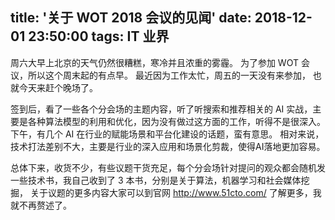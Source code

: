 title: '关于 WOT 2018 会议的见闻'
date: 2018-12-01 23:50:00
tags: IT 业界
---

周六大早上北京的天气仍然很糟糕，寒冷并且浓重的雾霾。 为了参加 WOT 会议，所以这个周末起的有点早。 最近因为工作太忙，周五的一天没有来参加，
也就今天来赶个晚场了。

签到后，看了一些各个分会场的主题内容，听了听搜索和推荐相关的 AI 实战，主要是各种算法模型的利用和优化，因为没有做过这方面的工作，听得不是很深入。 
下午，有几个 AI 在行业的赋能场景和平台化建设的话题，蛮有意思。 相对来说，技术打法差别不大，主要是行业的深入应用和场景化剪裁，使得AI落地更加容易。

总体下来，收货不少，有些议题干货充足，每个分会场针对提问的观众都会随机发一些技术书，我自己收到了 3 本书，分别是关于算法，机器学习和社会媒体挖掘，
关于议题的更多内容大家可以到官网 http://www.51cto.com/ 了解更多，我就不再赘述了。
